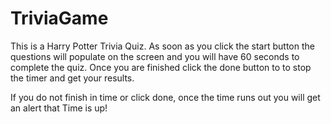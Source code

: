 # TriviaGame
This is a Harry Potter Trivia Quiz. As soon as you click the start button the questions will populate on the screen and you will have 60 seconds to complete the quiz. Once you are finished click the done button to to stop the timer and get your results.

If you do not finish in time or click done, once the time runs out you will get an alert that Time is up!
